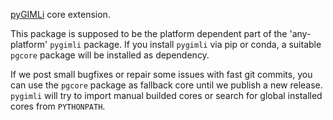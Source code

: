 [pyGIMLi](www.pygimli.org) core extension. 

This package is supposed to be the platform dependent part of the 'any-platform' `pygimli` package.
If you install `pygimli` via pip or conda, a suitable `pgcore` package will be installed as dependency. 

If we post small bugfixes or repair some issues with fast git commits, you can use the `pgcore` package as fallback core until we publish a new release.
`pygimli` will try to import manual builded cores or search for global installed cores from `PYTHONPATH`.

